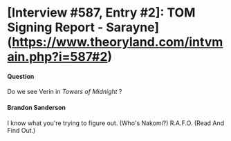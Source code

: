 # [Interview #587, Entry #2]: TOM Signing Report - Sarayne](https://www.theoryland.com/intvmain.php?i=587#2)

#### Question

Do we see Verin in
*Towers of Midnight*
?

#### Brandon Sanderson

I know what you're trying to figure out. (Who's Nakomi?) R.A.F.O. (Read And Find Out.)

